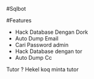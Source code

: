 #Sqlbot

#Features 
- Hack Database Dengan Dork
- Auto Dump Email 
- Cari Password admin
- Hack Database dengan tor
- Auto Dump Cc

Tutor ? Hekel koq minta tutor 
